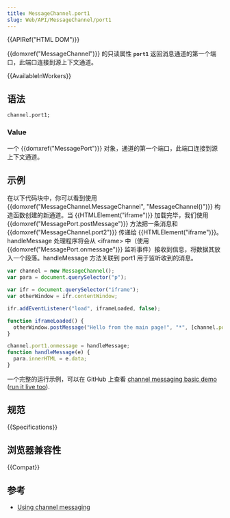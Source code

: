 ```yaml
---
title: MessageChannel.port1
slug: Web/API/MessageChannel/port1
---
```


{{APIRef("HTML DOM")}}

{{domxref("MessageChannel")}} 的只读属性 **`port1`** 返回消息通道的第一个端口，此端口连接到源上下文通道。

{{AvailableInWorkers}}

## 语法

```
channel.port1;
```

### Value

一个 {{domxref("MessagePort")}} 对象，通道的第一个端口，此端口连接到源上下文通道。

## 示例

在以下代码块中，你可以看到使用 {{domxref("MessageChannel.MessageChannel", "MessageChannel()")}} 构造函数创建的新通道。当 {{HTMLElement("iframe")}} 加载完毕，我们使用 {{domxref("MessagePort.postMessage")}} 方法把一条消息和 {{domxref("MessageChannel.port2")}} 传递给 {{HTMLElement("iframe")}}。handleMessage 处理程序将会从 \<iframe> 中（使用 {{domxref("MessagePort.onmessage")}} 监听事件）接收到信息，将数据其放入一个段落。handleMessage 方法关联到 port1 用于监听收到的消息。

```js
var channel = new MessageChannel();
var para = document.querySelector("p");

var ifr = document.querySelector("iframe");
var otherWindow = ifr.contentWindow;

ifr.addEventListener("load", iframeLoaded, false);

function iframeLoaded() {
  otherWindow.postMessage("Hello from the main page!", "*", [channel.port2]);
}

channel.port1.onmessage = handleMessage;
function handleMessage(e) {
  para.innerHTML = e.data;
}
```

一个完整的运行示例，可以在 GitHub 上查看 [channel messaging basic demo](https://github.com/mdn/channel-messaging-basic-demo) ([run it live too](http://mdn.github.io/channel-messaging-basic-demo/)).

## 规范

{{Specifications}}

## 浏览器兼容性

{{Compat}}

## 参考

- [Using channel messaging](/zh-CN/docs/Web/API/Channel_Messaging_API/Using_channel_messaging)
